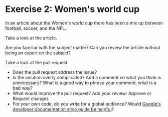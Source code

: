 # Exercise 2: Women's world cup

In an article about the Women's world cup there has been a mix up between football, soccer, and the NFL.

Take a look at the article.

Are you familiar with the subject matter?
Can you review the article without being an expert on the subject?


Take a look at the pull request:

- Does the pull request address the issue?
- Is the solution overly complicated? Add a comment on what you think is unnecessary? What is a good way to phrase your comment, what is a bad way?
- What would improve the pull request? Add your review: Approve or Request changes
- For your own code, do you write for a global audience? Would [Google's developer documentation style guide be helpful](https://developers.google.com/style/translation)?

